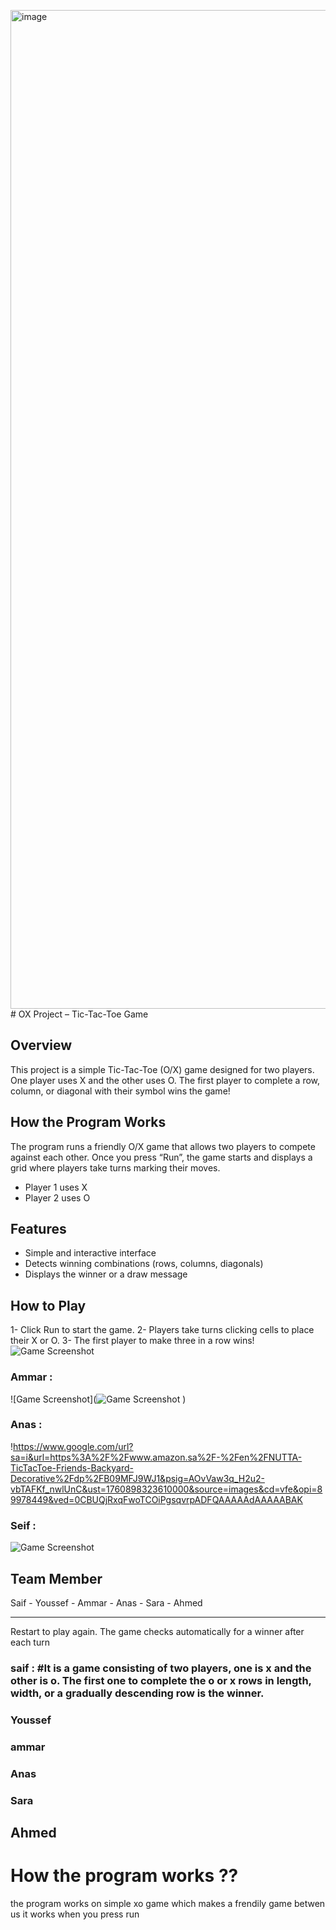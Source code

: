 <img width="2438" height="1598" alt="image" src="https://github.com/user-attachments/assets/6f0af2f0-2d13-481e-8b7c-09b31e54e75d" /># OX Project – Tic-Tac-Toe Game
## Overview
This project is a simple Tic-Tac-Toe (O/X) game designed for two players.
One player uses X and the other uses O.
The first player to complete a row, column, or diagonal with their symbol wins the game!

## How the Program Works
The program runs a friendly O/X game that allows two players to compete against each other.
Once you press “Run”, the game starts and displays a grid where players take turns marking their moves.
- Player 1 uses X
- Player 2 uses O

## Features
- Simple and interactive interface
- Detects winning combinations (rows, columns, diagonals)
- Displays the winner or a draw message

## How to Play
1- Click Run to start the game.
2- Players take turns clicking cells to place their X or O.
3- The first player to make three in a row wins!
![Game Screenshot](https://github.com/youssefmohammad79/ox_project/blob/main/Screenshot%202025-07-06%20at%207.11.48%E2%80%AFPM.png)
### Ammar :
![Game Screenshot](![Game Screenshot](https://img.poki-cdn.com/cdn-cgi/image/q=78,scq=50,width=204,height=204,fit=cover,f=auto/d07c1db617a36898b5e8c71013d228d11003eb36d7150b7abfe988fe097c7d66/tic-tac-toe-3.png)
)




### Anas : 
!https://www.google.com/url?sa=i&url=https%3A%2F%2Fwww.amazon.sa%2F-%2Fen%2FNUTTA-TicTacToe-Friends-Backyard-Decorative%2Fdp%2FB09MFJ9WJ1&psig=AOvVaw3q_H2u2-vbTAFKf_nwlUnC&ust=1760898323610000&source=images&cd=vfe&opi=89978449&ved=0CBUQjRxqFwoTCOiPgsqvrpADFQAAAAAdAAAAABAK

### Seif : 
![Game Screenshot](https://upload.wikimedia.org/wikipedia/commons/thumb/3/32/Tic_tac_toe.svg/1920px-Tic_tac_toe.svg.png)


## Team Member
Saif - Youssef - Ammar - Anas - Sara - Ahmed

---------------------------------------------------------------------
Restart to play again.
The game checks automatically for a winner after each turn
### saif  :  #It is a game consisting of two players, one is x and the other is o. The first one to complete the o or x rows in length, width, or a gradually descending row is the winner.
### Youssef 

### ammar
 
### Anas

### Sara
## Ahmed

# How the program works ??
the program works on simple xo game which makes a frendily game betwen us it works when you press run
